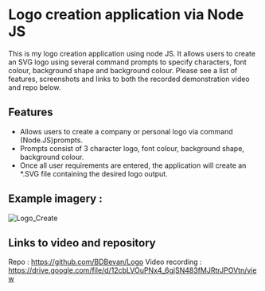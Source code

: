# Logo creation application via Node JS 
This is my logo creation application using node JS. It allows users to create an SVG logo using several command prompts to specify characters, font colour, background shape and background colour.
Please see a list of features, screenshots and links to both the recorded demonstration video and repo below. 


## Features

- Allows users to create a company or personal logo via command (Node.JS)prompts.
- Prompts consist of 3 character logo, font colour, background shape, background colour.
- Once all user requirements are entered, the application will create an *.SVG file containing the desired logo output.

## Example imagery : 

![Logo_Create](https://github.com/user-attachments/assets/3a7b8fc2-90be-4445-86b7-8127b03e7cd3)

## Links to video and repository
Repo : https://github.com/BDBevan/Logo
Video recording : https://drive.google.com/file/d/12cbLVOuPNx4_6gjSN483fMJRtrJPOVtn/view
